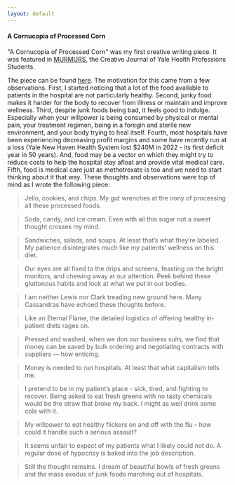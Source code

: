 ```yaml
---
layout: default
---
```


#### A Cornucopia of Processed Corn

"A Cornucopia of Processed Corn" was my first creative writing piece. It was featured in [MURMURS](https://yalemurmurs.squarespace.com/), the Creative Journal of Yale Health Professions Students. 

The piece can be found [here](https://heyzine.com/flip-book/a70739bc72.html#page/34). The motivation for this came from a few observations. First, I started noticing that a lot of the food available to patients in the hospital are not particularly healthy. Second, junky food makes it harder for the body to recover from illness or maintain and improve wellness. Third, despite junk foods being bad, it feels good to indulge. Especially when your willpower is being consumed by physical or mental pain, your treatment regimen, being in a foregin and sterile new environment, and your body trying to heal itself. Fourth, most hospitals have been experiencing decreasing profit margins and some have recently run at a loss (Yale New Haven Health System lost $240M in 2022 - its first deficit year in 50 years). And, food may be a vector on which they might try to reduce costs to help the hospital stay afloat and provide vital medical care. Fifth, food is medical care just as methotrexate is too and we need to start thinking about it that way. These thoughts and observations were top of mind as I wrote the following piece: 

> Jello, cookies, and chips. My gut wrenches at the irony of processing all these processed foods.

> Soda, candy, and ice cream. Even with all this sugar not a sweet thought crosses my mind.

> Sandwiches, salads, and soups. At least that’s what they’re labeled. My patience disintegrates much like my patients’ wellness on this diet.

> Our eyes are all fixed to the drips and screens, feasting on the bright monitors, and chewing away at our attention. Peek behind these gluttonous habits and look at what we put in our bodies. 
 
> I am neither Lewis nor Clark treading new ground here. Many Cassandras have echoed these thoughts before.

> Like an Eternal Flame, the detailed logistics of offering healthy in-patient diets rages on. 

> Pressed and washed, when we don our business suits, we find that money can be saved by bulk ordering and negotiating contracts with suppliers — how enticing. 

> Money is needed to run hospitals. At least that what capitalism tells me. 

> I pretend to be in my patient’s place - sick, tired, and fighting to recover. Being asked to eat fresh greens with no tasty chemicals would be the straw that broke my back. I might as well drink some cola with it. 

> My willpower to eat healthy flickers on and off with the flu – how could it handle such a serious assault? 

> It seems unfair to expect of my patients what I likely could not do. A regular dose of hypocrisy is baked into the job description.  

> Still the thought remains. I dream of beautiful bowls of fresh greens and the mass exodus of junk foods marching out of hospitals.



